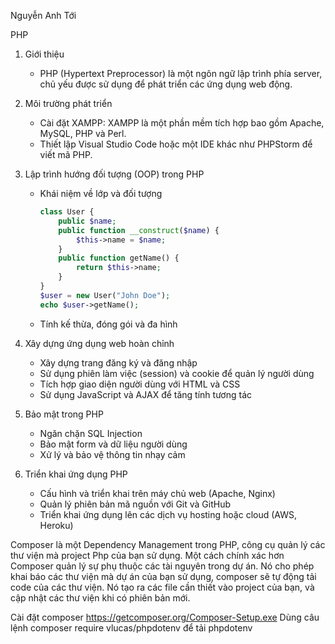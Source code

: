 Nguyễn Anh Tới

PHP

1. Giới thiệu
   - PHP (Hypertext Preprocessor) là một ngôn ngữ lập trình phía server, chủ yếu được sử dụng để phát triển các ứng dụng web động.

2. Môi trường phát triển
   - Cài đặt XAMPP: XAMPP là một phần mềm tích hợp bao gồm Apache, MySQL, PHP và Perl.
   - Thiết lập Visual Studio Code hoặc một IDE khác như PHPStorm để viết mã PHP.

3. Lập trình hướng đối tượng (OOP) trong PHP
   - Khái niệm về lớp và đối tượng
     ```php
     class User {
         public $name;
         public function __construct($name) {
             $this->name = $name;
         }
         public function getName() {
             return $this->name;
         }
     }
     $user = new User("John Doe");
     echo $user->getName();
     ```
   - Tính kế thừa, đóng gói và đa hình

4. Xây dựng ứng dụng web hoàn chỉnh
   - Xây dựng trang đăng ký và đăng nhập
   - Sử dụng phiên làm việc (session) và cookie để quản lý người dùng
   - Tích hợp giao diện người dùng với HTML và CSS
   - Sử dụng JavaScript và AJAX để tăng tính tương tác

5. Bảo mật trong PHP
   - Ngăn chặn SQL Injection
   - Bảo mật form và dữ liệu người dùng
   - Xử lý và bảo vệ thông tin nhạy cảm

6. Triển khai ứng dụng PHP
    - Cấu hình và triển khai trên máy chủ web (Apache, Nginx)
    - Quản lý phiên bản mã nguồn với Git và GitHub
    - Triển khai ứng dụng lên các dịch vụ hosting hoặc cloud (AWS, Heroku)
  
Composer là một Dependency Management trong PHP, công cụ quản lý các thư viện mà project Php của bạn sử dụng. Một cách chính xác hơn Composer quản lý sự phụ thuộc các tài nguyên trong dự án. Nó cho phép khai báo các thư viện mà dự án của bạn sử dụng, composer sẽ tự động tải code của các thư viện. Nó tạo ra các file cần thiết vào project của bạn, và cập nhật các thư viện khi có phiên bản mới.

Cài đặt composer https://getcomposer.org/Composer-Setup.exe
Dùng câu lệnh composer require vlucas/phpdotenv để tải phpdotenv

